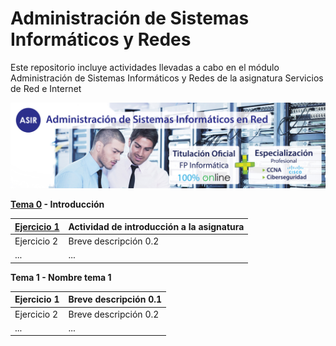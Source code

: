 # Administración de Sistemas Informáticos y Redes
Este repositorio incluye actividades llevadas a cabo en el módulo Administración de Sistemas Informáticos y Redes de la asignatura Servicios de Red e Internet

![](img/banner-web-ASIR.jpg)

**[Tema 0](Tema0) - Introducción**

| [Ejercicio 1](Tema0/ActividadDeIntroducciónASREI.pdf) | Actividad de introducción a la asignatura |
| --- | --- |
| Ejercicio 2 | Breve descripción 0.2 |
| ... | ... |

**Tema 1 - Nombre tema 1**

| Ejercicio 1 | Breve descripción 0.1 |
| --- | --- |
| Ejercicio 2 | Breve descripción 0.2 |
| ... | ... |
